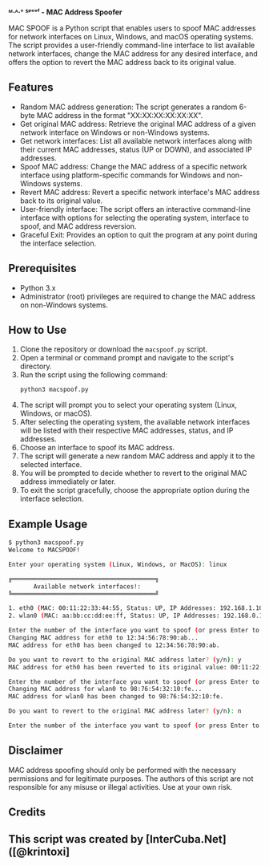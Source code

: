 **ᴹ‧ᴬ‧ᶜ ᔆᵖᵒᵒᶠ - MAC Address Spoofer**

MAC SPOOF is a Python script that enables users to spoof MAC addresses for network interfaces on Linux, Windows, and macOS operating systems. The script provides a user-friendly command-line interface to list available network interfaces, change the MAC address for any desired interface, and offers the option to revert the MAC address back to its original value.


## Features

- Random MAC address generation: The script generates a random 6-byte MAC address in the format "XX:XX:XX:XX:XX:XX".
- Get original MAC address: Retrieve the original MAC address of a given network interface on Windows or non-Windows systems.
- Get network interfaces: List all available network interfaces along with their current MAC addresses, status (UP or DOWN), and associated IP addresses.
- Spoof MAC address: Change the MAC address of a specific network interface using platform-specific commands for Windows and non-Windows systems.
- Revert MAC address: Revert a specific network interface's MAC address back to its original value.
- User-friendly interface: The script offers an interactive command-line interface with options for selecting the operating system, interface to spoof, and MAC address reversion.
- Graceful Exit: Provides an option to quit the program at any point during the interface selection.

## Prerequisites

- Python 3.x
- Administrator (root) privileges are required to change the MAC address on non-Windows systems.

## How to Use

1. Clone the repository or download the `macspoof.py` script.
2. Open a terminal or command prompt and navigate to the script's directory.
3. Run the script using the following command:
   ```bash
   python3 macspoof.py
   ```
4. The script will prompt you to select your operating system (Linux, Windows, or macOS).
5. After selecting the operating system, the available network interfaces will be listed with their respective MAC addresses, status, and IP addresses.
6. Choose an interface to spoof its MAC address.
7. The script will generate a new random MAC address and apply it to the selected interface.
8. You will be prompted to decide whether to revert to the original MAC address immediately or later.
9. To exit the script gracefully, choose the appropriate option during the interface selection.

## Example Usage

```bash
$ python3 macspoof.py
Welcome to MACSPOOF!

Enter your operating system (Linux, Windows, or MacOS): linux

╔════════════════════════════════════════╗
       Available network interfaces!:
╚════════════════════════════════════════╝

1. eth0 (MAC: 00:11:22:33:44:55, Status: UP, IP Addresses: 192.168.1.100, fe80::1)
2. wlan0 (MAC: aa:bb:cc:dd:ee:ff, Status: UP, IP Addresses: 192.168.0.101, fe80::2)

Enter the number of the interface you want to spoof (or press Enter to quit): 1
Changing MAC address for eth0 to 12:34:56:78:90:ab...
MAC address for eth0 has been changed to 12:34:56:78:90:ab.

Do you want to revert to the original MAC address later? (y/n): y
MAC address for eth0 has been reverted to its original value: 00:11:22:33:44:55.

Enter the number of the interface you want to spoof (or press Enter to quit): 2
Changing MAC address for wlan0 to 98:76:54:32:10:fe...
MAC address for wlan0 has been changed to 98:76:54:32:10:fe.

Do you want to revert to the original MAC address later? (y/n): n

Enter the number of the interface you want to spoof (or press Enter to quit): 
```

## Disclaimer

MAC address spoofing should only be performed with the necessary permissions and for legitimate purposes. The authors of this script are not responsible for any misuse or illegal activities. Use at your own risk.

## Credits

This script was created by [InterCuba.Net] ([@krintoxi]
---

